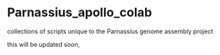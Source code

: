# Parnassius_apollo_colab
collections of scripts unique to the Parnassius genome assembly project

this will be updated soon, 
